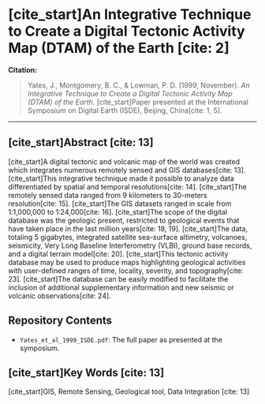 # [cite_start]An Integrative Technique to Create a Digital Tectonic Activity Map (DTAM) of the Earth [cite: 2]

**Citation:**
> Yates, J., Montgomery, B. C., & Lowman, P. D. (1999, November). *An Integrative Technique to Create a Digital Tectonic Activity Map (DTAM) of the Earth*. [cite_start]Paper presented at the International Symposium on Digital Earth (ISDE), Beijing, China[cite: 1, 5].

---

## [cite_start]Abstract [cite: 13]

[cite_start]A digital tectonic and volcanic map of the world was created which integrates numerous remotely sensed and GIS databases[cite: 13]. [cite_start]This integrative technique made it possible to analyze data differentiated by spatial and temporal resolutions[cite: 14]. [cite_start]The remotely sensed data ranged from 9 kilometers to 30-meters resolution[cite: 15]. [cite_start]The GIS datasets ranged in scale from 1:1,000,000 to 1:24,000[cite: 16]. [cite_start]The scope of the digital database was the geologic present, restricted to geological events that have taken place in the last million years[cite: 18, 19]. [cite_start]The data, totaling 5 gigabytes, integrated satellite sea-surface altimetry, volcanoes, seismicity, Very Long Baseline Interferometry (VLBI), ground base records, and a digital terrain model[cite: 20]. [cite_start]This tectonic activity database may be used to produce maps highlighting geological activities with user-defined ranges of time, locality, severity, and topography[cite: 23]. [cite_start]The database can be easily modified to facilitate the inclusion of additional supplementary information and new seismic or volcanic observations[cite: 24].

## Repository Contents

* `Yates_et_al_1999_ISDE.pdf`: The full paper as presented at the symposium.

## [cite_start]Key Words [cite: 13]
[cite_start]GIS, Remote Sensing, Geological tool, Data Integration [cite: 13]
